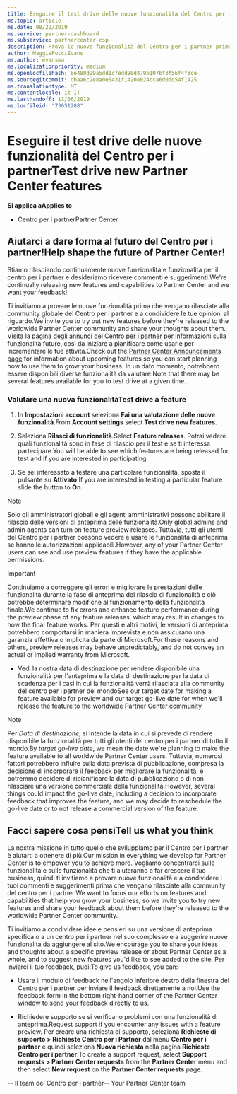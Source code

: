 ```yaml
---
title: Eseguire il test drive delle nuove funzionalità del Centro per i partner
ms.topic: article
ms.date: 08/22/2019
ms.service: partner-dashboard
ms.subservice: partnercenter-csp
description: Prova le nuove funzionalità del Centro per i partner prima che vengano rilasciate e facci sapere cosa ne pensi. Aiutarci a dare forma al futuro del Centro per i partner!
author: MaggiePucciEvans
ms.author: evansma
ms.localizationpriority: medium
ms.openlocfilehash: 6e480d29a5dd1cfedd90d479b107bf3f56f4f3ce
ms.sourcegitcommit: dbaa6c2e8a0e6431f1420e024cca6d0dd54f1425
ms.translationtype: MT
ms.contentlocale: it-IT
ms.lasthandoff: 11/06/2019
ms.locfileid: "73651208"
---
```

# <a name="test-drive-new-partner-center-features"></a><span data-ttu-id="7fa46-104">Eseguire il test drive delle nuove funzionalità del Centro per i partner</span><span class="sxs-lookup"><span data-stu-id="7fa46-104">Test drive new Partner Center features</span></span>

<span data-ttu-id="7fa46-105">**Si applica a**</span><span class="sxs-lookup"><span data-stu-id="7fa46-105">**Applies to**</span></span>

- <span data-ttu-id="7fa46-106">Centro per i partner</span><span class="sxs-lookup"><span data-stu-id="7fa46-106">Partner Center</span></span>

## <a name="help-shape-the-future-of-partner-center"></a><span data-ttu-id="7fa46-107">Aiutarci a dare forma al futuro del Centro per i partner!</span><span class="sxs-lookup"><span data-stu-id="7fa46-107">Help shape the future of Partner Center!</span></span>

<span data-ttu-id="7fa46-108">Stiamo rilasciando continuamente nuove funzionalità e funzionalità per il centro per i partner e desideriamo ricevere commenti e suggerimenti.</span><span class="sxs-lookup"><span data-stu-id="7fa46-108">We're continually releasing new features and capabilities to Partner Center and we want your feedback!</span></span> 

<span data-ttu-id="7fa46-109">Ti invitiamo a provare le nuove funzionalità prima che vengano rilasciate alla community globale del Centro per i partner e a condividere le tue opinioni al riguardo.</span><span class="sxs-lookup"><span data-stu-id="7fa46-109">We invite you to try out new features before they're released to the worldwide Partner Center community and share your thoughts about them.</span></span> <span data-ttu-id="7fa46-110">Visita la [pagina degli annunci del Centro per i partner](https://partnercenter.microsoft.com/pcv/announcements) per informazioni sulla funzionalità future, così da iniziare a pianificare come usarle per incrementare le tue attività.</span><span class="sxs-lookup"><span data-stu-id="7fa46-110">Check out the [Partner Center Announcements page](https://partnercenter.microsoft.com/pcv/announcements) for information about upcoming features so you can start planning how to use them to grow your business.</span></span> <span data-ttu-id="7fa46-111">In un dato momento, potrebbero essere disponibili diverse funzionalità da valutare.</span><span class="sxs-lookup"><span data-stu-id="7fa46-111">Note that there may be several features available for you to test drive at a given time.</span></span>

### <a name="test-drive-a-feature"></a><span data-ttu-id="7fa46-112">Valutare una nuova funzionalità</span><span class="sxs-lookup"><span data-stu-id="7fa46-112">Test drive a feature</span></span>

1. <span data-ttu-id="7fa46-113">In **Impostazioni account** seleziona **Fai una valutazione delle nuove funzionalità**.</span><span class="sxs-lookup"><span data-stu-id="7fa46-113">From **Account settings** select **Test drive new features**.</span></span>

2. <span data-ttu-id="7fa46-114">Seleziona **Rilasci di funzionalità**.</span><span class="sxs-lookup"><span data-stu-id="7fa46-114">Select **Feature releases**.</span></span> <span data-ttu-id="7fa46-115">Potrai vedere quali funzionalità sono in fase di rilascio per il test e se ti interessa partecipare.</span><span class="sxs-lookup"><span data-stu-id="7fa46-115">You will be able to see which features are being released for test and if you are interested in participating.</span></span>

3. <span data-ttu-id="7fa46-116">Se sei interessato a testare una particolare funzionalità, sposta il pulsante su **Attivato**.</span><span class="sxs-lookup"><span data-stu-id="7fa46-116">If you are interested in testing a particular feature slide the button to **On**.</span></span> 

> [!NOTE]  
>  <span data-ttu-id="7fa46-117">Solo gli amministratori globali e gli agenti amministrativi possono abilitare il rilascio delle versioni di anteprima delle funzionalità.</span><span class="sxs-lookup"><span data-stu-id="7fa46-117">Only global admins and admin agents can turn on feature preview releases.</span></span> <span data-ttu-id="7fa46-118">Tuttavia, tutti gli utenti del Centro per i partner possono vedere e usare le funzionalità di anteprima se hanno le autorizzazioni applicabili.</span><span class="sxs-lookup"><span data-stu-id="7fa46-118">However, any of your Partner Center users can see and use preview features if they have the applicable permissions.</span></span>

> [!IMPORTANT]  
> <span data-ttu-id="7fa46-119">Continuiamo a correggere gli errori e migliorare le prestazioni delle funzionalità durante la fase di anteprima del rilascio di funzionalità e ciò potrebbe determinare modifiche al funzionamento della funzionalità finale.</span><span class="sxs-lookup"><span data-stu-id="7fa46-119">We continue to fix errors and enhance feature performance during the preview phase of any feature releases, which may result in changes to how the final feature works.</span></span> <span data-ttu-id="7fa46-120">Per questi e altri motivi, le versioni di anteprima potrebbero comportarsi in maniera imprevista e non assicurano una garanzia effettiva o implicita da parte di Microsoft.</span><span class="sxs-lookup"><span data-stu-id="7fa46-120">For these reasons and others, preview releases may behave unpredictably, and do not convey an actual or implied warranty from Microsoft.</span></span>

- <span data-ttu-id="7fa46-121">Vedi la nostra data di destinazione per rendere disponibile una funzionalità per l'anteprima e la data di destinazione per la data di scadenza per i casi in cui la funzionalità verrà rilasciata alla community del centro per i partner del mondo</span><span class="sxs-lookup"><span data-stu-id="7fa46-121">See our target date for making a feature available for preview and our target go-live date for when we'll release the feature to the worldwide Partner Center community</span></span>

> [!NOTE]  
>  <span data-ttu-id="7fa46-122">Per *Data di destinazione*, si intende la data in cui si prevede di rendere disponibile la funzionalità per tutti gli utenti del centro per i partner di tutto il mondo.</span><span class="sxs-lookup"><span data-stu-id="7fa46-122">By *target go-live date*, we mean the date we're planning to make the feature available to all worldwide Partner Center users.</span></span> <span data-ttu-id="7fa46-123">Tuttavia, numerosi fattori potrebbero influire sulla data prevista di pubblicazione, compresa la decisione di incorporare il feedback per migliorare la funzionalità, e potremmo decidere di ripianificare la data di pubblicazione o di non rilasciare una versione commerciale della funzionalità.</span><span class="sxs-lookup"><span data-stu-id="7fa46-123">However, several things could impact the go-live date, including a decision to incorporate feedback that improves the feature, and we may decide to reschedule the go-live date or to not release a commercial version of the feature.</span></span>  


 
## <a name="tell-us-what-you-think"></a><span data-ttu-id="7fa46-124">Facci sapere cosa pensi</span><span class="sxs-lookup"><span data-stu-id="7fa46-124">Tell us what you think</span></span>

<span data-ttu-id="7fa46-125">La nostra missione in tutto quello che sviluppiamo per il Centro per i partner è aiutarti a ottenere di più.</span><span class="sxs-lookup"><span data-stu-id="7fa46-125">Our mission in everything we develop for Partner Center is to empower you to achieve more.</span></span> <span data-ttu-id="7fa46-126">Vogliamo concentrarci sulle funzionalità e sulle funzionalità che ti aiuteranno a far crescere il tuo business, quindi ti invitiamo a provare nuove funzionalità e a condividere i tuoi commenti e suggerimenti prima che vengano rilasciate alla community del centro per i partner.</span><span class="sxs-lookup"><span data-stu-id="7fa46-126">We want to focus our efforts on features and capabilities that help you grow your business, so we invite you to try new features and share your feedback about them before they're released to the worldwide Partner Center community.</span></span> 

<span data-ttu-id="7fa46-127">Ti invitiamo a condividere idee e pensieri su una versione di anteprima specifica o a un centro per i partner nel suo complesso e a suggerire nuove funzionalità da aggiungere al sito.</span><span class="sxs-lookup"><span data-stu-id="7fa46-127">We encourage you to share your ideas and thoughts about a specific preview release or about Partner Center as a whole, and to suggest new features you'd like to see added to the site.</span></span> <span data-ttu-id="7fa46-128">Per inviarci il tuo feedback, puoi:</span><span class="sxs-lookup"><span data-stu-id="7fa46-128">To give us feedback, you can:</span></span>  

-   <span data-ttu-id="7fa46-129">Usare il modulo di feedback nell'angolo inferiore destro della finestra del Centro per i partner per inviare il feedback direttamente a noi.</span><span class="sxs-lookup"><span data-stu-id="7fa46-129">Use the feedback form in the bottom right-hand corner of the Partner Center window to send your feedback directly to us.</span></span> 

-   <span data-ttu-id="7fa46-130">Richiedere supporto se si verificano problemi con una funzionalità di anteprima.</span><span class="sxs-lookup"><span data-stu-id="7fa46-130">Request support if you encounter any issues with a feature preview.</span></span> <span data-ttu-id="7fa46-131">Per creare una richiesta di supporto, seleziona **Richieste di supporto > Richieste Centro per i Partner** dal menu **Centro per i partner** e quindi seleziona **Nuova richiesta** nella pagina **Richieste Centro per i partner**.</span><span class="sxs-lookup"><span data-stu-id="7fa46-131">To create a support request, select **Support requests > Partner Center requests** from the **Partner Center** menu and then select **New request** on the **Partner Center requests** page.</span></span>



<span data-ttu-id="7fa46-132">-- Il team del Centro per i partner</span><span class="sxs-lookup"><span data-stu-id="7fa46-132">-- Your Partner Center team</span></span>

